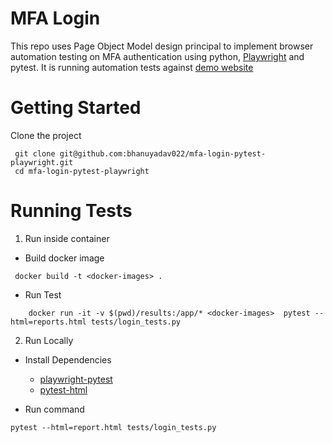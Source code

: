 # MFA Login
This repo uses Page Object Model design principal to implement browser automation testing on MFA authentication using python, [Playwright](https://playwright.dev/python/) and pytest.
It is running automation tests against [demo website](https://seleniumbase.io/realworld/login) 


# Getting Started
Clone the project
```
 git clone git@github.com:bhanuyadav022/mfa-login-pytest-playwright.git
 cd mfa-login-pytest-playwright
```
# Running Tests
1. Run inside container 
-   Build docker image
```docker
 docker build -t <docker-images> .
```
  -   Run Test

```docker
    docker run -it -v $(pwd)/results:/app/* <docker-images>  pytest --html=reports.html tests/login_tests.py
```
2. Run Locally
- Install Dependencies
  - [playwright-pytest](https://playwright.dev/python/docs/intro#installing-playwright-pytest)
  - [pytest-html](https://pytest-html.readthedocs.io/en/latest/installing.html#installing-pytest-html)

- Run command 
```shell
pytest --html=report.html tests/login_tests.py
```
